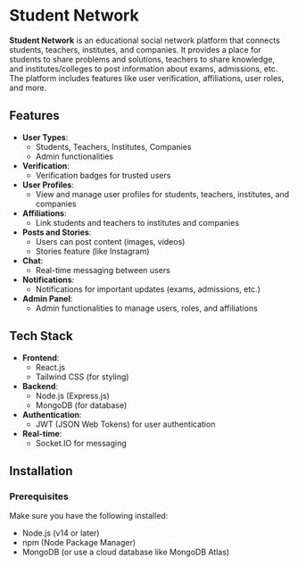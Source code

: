 # Student Network

**Student Network** is an educational social network platform that connects students, teachers, institutes, and companies. It provides a place for students to share problems and solutions, teachers to share knowledge, and institutes/colleges to post information about exams, admissions, etc. The platform includes features like user verification, affiliations, user roles, and more.

## Features

- **User Types**: 
  - Students, Teachers, Institutes, Companies
  - Admin functionalities
- **Verification**: 
  - Verification badges for trusted users
- **User Profiles**: 
  - View and manage user profiles for students, teachers, institutes, and companies
- **Affiliations**: 
  - Link students and teachers to institutes and companies
- **Posts and Stories**: 
  - Users can post content (images, videos)
  - Stories feature (like Instagram)
- **Chat**: 
  - Real-time messaging between users
- **Notifications**: 
  - Notifications for important updates (exams, admissions, etc.)
- **Admin Panel**:
  - Admin functionalities to manage users, roles, and affiliations

## Tech Stack

- **Frontend**:
  - React.js
  - Tailwind CSS (for styling)
- **Backend**:
  - Node.js (Express.js)
  - MongoDB (for database)
- **Authentication**:
  - JWT (JSON Web Tokens) for user authentication
- **Real-time**:
  - Socket.IO for messaging

## Installation

### Prerequisites

Make sure you have the following installed:

- Node.js (v14 or later)
- npm (Node Package Manager)
- MongoDB (or use a cloud database like MongoDB Atlas)

